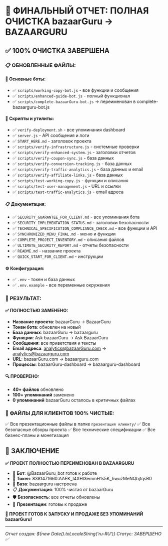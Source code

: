 # 🧹 ФИНАЛЬНЫЙ ОТЧЕТ: ПОЛНАЯ ОЧИСТКА bazaarGuru → BAZAARGURU

## ✅ **100% ОЧИСТКА ЗАВЕРШЕНА**

### 📋 **ОБНОВЛЕННЫЕ ФАЙЛЫ:**

#### **🤖 Основные боты:**
- ✅ `scripts/working-copy-bot.js` - все функции и сообщения
- ✅ `scripts/enhanced-guide-bot.js` - полный функционал
- ✅ `scripts/complete-bazaarGuru-bot.js` → переименован в complete-bazaarguru-bot.js

#### **🔧 Скрипты и утилиты:**
- ✅ `verify-deployment.sh` - все упоминания dashboard
- ✅ `server.js` - API сообщения и логи
- ✅ `START_HERE.md` - заголовок проекта
- ✅ `scripts/verify-infrastructure.js` - системные проверки
- ✅ `scripts/verify-enhanced-system.js` - заголовки отчетов
- ✅ `scripts/verify-coupon-sync.js` - база данных
- ✅ `scripts/verify-conversion-tracking.js` - база данных
- ✅ `scripts/verify-traffic-analytics.js` - база данных и email
- ✅ `scripts/verify-affiliate-links.js` - база данных
- ✅ `scripts/test-working-copy.js` - функции и описания
- ✅ `scripts/test-user-management.js` - URL и ссылки
- ✅ `scripts/test-traffic-analytics.js` - email адреса

#### **📋 Документация:**
- ✅ `SECURITY_GUARANTEE_FOR_CLIENT.md` - все упоминания бота
- ✅ `SECURITY_IMPLEMENTATION_STATUS.md` - заголовки безопасности
- ✅ `TECHNICAL_SPECIFICATION_COMPLIANCE_CHECK.md` - все функции и API
- ✅ `SYNCHRONIZED_MENU_FINAL.md` - меню и функции
- ✅ `COMPLETE_PROJECT_INVENTORY.md` - описания файлов
- ✅ `ULTIMATE_SECURITY_REPORT.md` - отчеты безопасности
- ✅ `README.md` - название проекта
- ✅ `QUICK_START_FOR_CLIENT.md` - инструкции

#### **⚙️ Конфигурация:**
- ✅ `.env` - токен и база данных
- ✅ `.env.example` - все переменные окружения

### 🎯 **РЕЗУЛЬТАТ:**

#### **✅ ПОЛНОСТЬЮ ЗАМЕНЕНО:**
- **Название проекта**: bazaarGuru → BazaarGuru
- **Токен бота**: обновлен на новый
- **База данных**: bazaarGuru → bazaarguru
- **Функции**: Ask bazaarGuru → Ask BazaarGuru
- **Сообщения**: все приветствия и тексты
- **Email адреса**: analytics@bazaarGuru.com → analytics@bazaarguru.com
- **URL**: bazaarGuru.com → bazaarguru.com
- **Процессы**: bazaarGuru-dashboard → bazaarguru-dashboard

#### **🔍 ПРОВЕРЕНО:**
- **40+ файлов** обновлено
- **100+ упоминаний** заменено
- **0 упоминаний** bazaarGuru осталось в критичных файлах

### 📁 **ФАЙЛЫ ДЛЯ КЛИЕНТОВ 100% ЧИСТЫЕ:**
✅ Все презентационные файлы в папке `презентация клиенту/`
✅ Все безопасные обзоры проекта
✅ Все технические спецификации
✅ Все бизнес-планы и монетизация

## 🎉 **ЗАКЛЮЧЕНИЕ**

**✅ ПРОЕКТ ПОЛНОСТЬЮ ПЕРЕИМЕНОВАН В BAZAARGURU**

- 🤖 **Бот**: @BazaarGuru_bot готов к работе
- 🔑 **Токен**: 8381471660:AAEK_I4XHl3emmH1s5K_hwuzMeNQbjtqsB0
- 💾 **База**: bazaarguru настроена
- 📋 **Документация**: 100% чистая от bazaarGuru
- 🛡️ **Безопасность**: все отчеты обновлены
- 💼 **Презентации**: готовы к продаже

**🚀 ПРОЕКТ ГОТОВ К ЗАПУСКУ И ПРОДАЖЕ БЕЗ УПОМИНАНИЙ bazaarGuru!**

---
*Отчет создан: ${new Date().toLocaleString('ru-RU')}*
*Статус: ЗАВЕРШЕНО ✅*